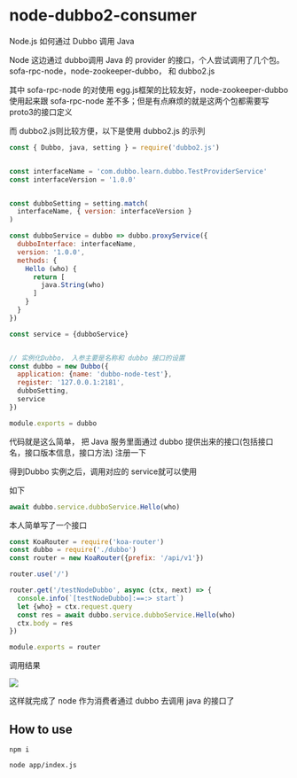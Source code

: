 # node-dubbo2-consumer

Node.js 如何通过 Dubbo 调用 Java

Node 这边通过 dubbo调用 Java 的 provider 的接口，个人尝试调用了几个包。sofa-rpc-node，node-zookeeper-dubbo， 和  dubbo2.js 

其中 sofa-rpc-node 的对使用 egg.js框架的比较友好，node-zookeeper-dubbo 使用起来跟 sofa-rpc-node 差不多；但是有点麻烦的就是这两个包都需要写 proto3的接口定义

而 dubbo2.js则比较方便，以下是使用 dubbo2.js 的示列

```javascript
const { Dubbo, java, setting } = require('dubbo2.js')


const interfaceName = 'com.dubbo.learn.dubbo.TestProviderService'
const interfaceVersion = '1.0.0'


const dubboSetting = setting.match(
  interfaceName, { version: interfaceVersion }
)

const dubboService = dubbo => dubbo.proxyService({
  dubboInterface: interfaceName,
  version: '1.0.0',
  methods: {
    Hello (who) {
      return [
        java.String(who)
      ]
    }
  }
})

const service = {dubboService}


// 实例化Dubbo， 入参主要是名称和 dubbo 接口的设置
const dubbo = new Dubbo({
  application: {name: 'dubbo-node-test'},
  register: '127.0.0.1:2181',
  dubboSetting,
  service
})

module.exports = dubbo

```



代码就是这么简单， 把 Java 服务里面通过 dubbo 提供出来的接口(包括接口名，接口版本信息，接口方法) 注册一下

得到Dubbo 实例之后，调用对应的 service就可以使用

如下

```javascript
await dubbo.service.dubboService.Hello(who)
```



本人简单写了一个接口

```javascript
const KoaRouter = require('koa-router')
const dubbo = require('./dubbo')
const router = new KoaRouter({prefix: '/api/v1'})

router.use('/')

router.get('/testNodeDubbo', async (ctx, next) => {
  console.info(`[testNodeDubbo]:==:> start`)
  let {who} = ctx.request.query
  const res = await dubbo.service.dubboService.Hello(who)
  ctx.body = res
})

module.exports = router

```



调用结果

![](http://ww1.sinaimg.cn/large/6026faa6gy1g1gidpequnj20zc0fyq45.jpg)



这样就完成了 node 作为消费者通过 dubbo 去调用 java 的接口了


## How to use

```
npm i

node app/index.js
```
